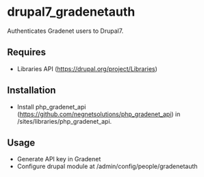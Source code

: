 drupal7_gradenetauth
====================

Authenticates Gradenet users to Drupal7.

## Requires

* Libraries API (https://drupal.org/project/Libraries)

## Installation

* Install php_gradenet_api (https://github.com/negnetsolutions/php_gradenet_api) in /sites/libraries/php_gradenet_api.

## Usage
* Generate API key in Gradenet
* Configure drupal module at /admin/config/people/gradenetauth
